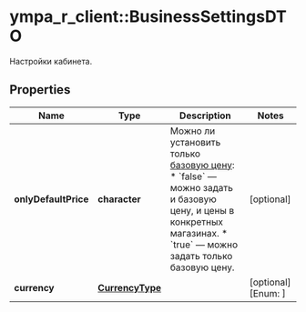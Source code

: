 # ympa_r_client::BusinessSettingsDTO

Настройки кабинета.

## Properties
Name | Type | Description | Notes
------------ | ------------- | ------------- | -------------
**onlyDefaultPrice** | **character** | Можно ли установить только [базовую цену](*rule): * &#x60;false&#x60; — можно задать и базовую цену, и цены в конкретных магазинах. * &#x60;true&#x60; — можно задать только базовую цену.  | [optional] 
**currency** | [**CurrencyType**](CurrencyType.md) |  | [optional] [Enum: ] 


